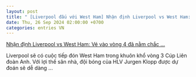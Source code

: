 ```yaml
---
layout: post
title: " [Liverpool đấu với West Ham] Nhận định Liverpool vs West Ham: Vé vào vòng 4 đã nằm chắc ..."
date: Thu, 26 Sep 2024 02:00:00 +0700
categories: entries VN
---
```

[Nhận định Liverpool vs West Ham: Vé vào vòng 4 đã nằm chắc ...](https://kinhtechungkhoan.vn/nhan-dinh-liverpool-vs-west-ham-ve-vao-vong-4-da-nam-chac-trong-tay-250421.html)

Liverpool sẽ có cuộc tiếp đón West Ham trong khuôn khổ vòng 3 Cúp Liên đoàn Anh. Với lợi thế sân nhà, đội bóng của HLV Jurgen Klopp được dự đoán sẽ dễ dàng ...

